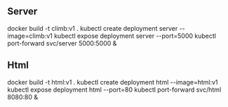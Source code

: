## Server
docker build -t climb:v1 .
kubectl create deployment server --image=climb:v1
kubectl expose deployment server --port=5000
kubectl port-forward svc/server 5000:5000 &


## Html
docker build -t html:v1 .
kubectl create deployment html --image=html:v1
kubectl expose deployment html --port=80
kubectl port-forward svc/html 8080:80 &

